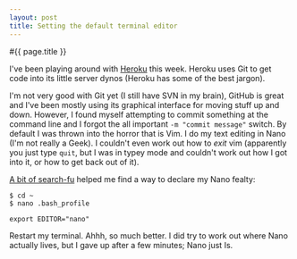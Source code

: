 ```yaml
---
layout: post
title: Setting the default terminal editor
---
```


#{{ page.title }}

I've been playing around with [Heroku][heroku] this week. Heroku uses Git to get code into its little server dynos (Heroku has some of the best jargon).

I'm not very good with Git yet (I still have SVN in my brain), GitHub is great and I've been mostly using its graphical interface for moving stuff up and down. However, I found myself attempting to commit something at the command line and I forgot the all important `-m "commit message"` switch. By default I was thrown into the horror that is Vim. I do my text editing in Nano (I'm not really a Geek). I couldn't even work out how to *exit* vim (apparently you just type `quit`, but I was in typey mode and couldn't work out how I got into it, or how to get back out of it).

[A bit of search-fu][stackoverflow] helped me find a way to declare my Nano fealty:

    $ cd ~
    $ nano .bash_profile
    
    export EDITOR="nano"

Restart my terminal. Ahhh, so much better. I did try to work out where Nano actually lives, but I gave up after a few minutes; Nano just Is.

[heroku]: http://www.heroku.com
[stackoverflow]: http://stackoverflow.com/questions/6435246/trouble-on-setting-the-git-core-editor